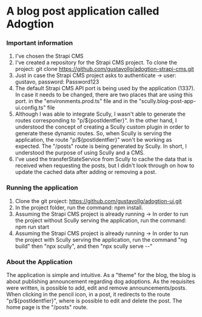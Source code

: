 # A blog post application called Adogtion

### Important information
1. I've chosen the Strapi CMS
2. I've created a repository for the Strapi CMS project. To clone the project: git clone https://github.com/gustavollg/adogtion-strapi-cms.git
3. Just in case the Strapi CMS project asks to authenticate -> user: gustavo, password: Password123
4. The default Strapi CMS API port is being used by the application (1337). In case it needs to be changed, there are two places that are using this port. in the "environments.prod.ts" file and in the "scully.blog-post-app-ui.config.ts" file
5. Although I was able to integrate Scully, I wasn't able to generate the routes corresponding to "p/${postIdentfier}". In the other hand, I understood the concept of creating a Scully custom plugin in order to generate these dynamic routes. So, when Scully is serving the application, the route "p/${postIdentfier}" won't be working as expected. The "/posts" route is being generated by Scully. In short, I understood the purpose of using Scully and a CMS.
6. I've used the transferStateService from Scully to cache the data that is received when requesting the posts, but I didn't look through on how to update the cached data after adding or removing a post.

### Running the application
1. Clone the git project: https://github.com/gustavollg/adogtion-ui.git
2. In the project folder, run the command: npm install.
3. Assuming the Strapi CMS project is already running -> In order to run the project without Scully serving the application, run the command: npm run start
4. Assuming the Strapi CMS project is already running -> In order to run the project with Scully serving the application, run the command "ng build" then "npx scully", and then "npx scully serve --"

### About the Application
The application is simple and intuitive. As a "theme" for the blog, the blog is about publishing announcement regarding dog adoptions. As the requisites were written, is possible to add, edit and remove announcements/posts. When clicking in the pencil icon, in a post, it redirects to the route "p/${postIdentfier}", where is possible to edit and delete the post. The home page is the "/posts" route.
